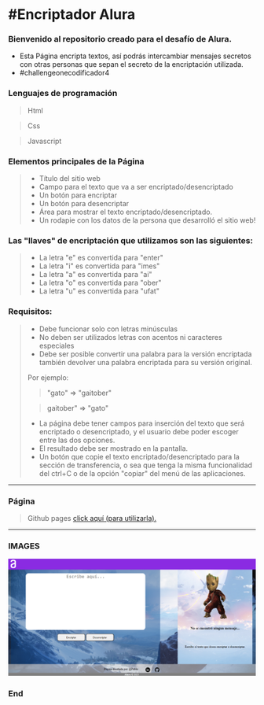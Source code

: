 # #Encriptador Alura

### Bienvenido al repositorio creado para el desafío de Alura.
- Esta Página encripta textos, así podrás intercambiar mensajes secretos con otras personas que sepan el secreto de la encriptación utilizada.
-  #challengeonecodificador4

### Lenguajes de programación
> Html

>Css

>Javascript

### Elementos principales de la Página
>+ Título del sitio web
>+ Campo para el texto que va a ser encriptado/desencriptado
>+ Un botón para encriptar
>+ Un botón para desencriptar
>+ Área para mostrar el texto encriptado/desencriptado.
>+ Un rodapie con los datos de la persona que desarrolló el sitio web!

### Las "llaves" de encriptación que utilizamos son las siguientes:
>+ La letra "e" es convertida para "enter"
>+ La letra "i" es convertida para "imes"
>+ La letra "a" es convertida para "ai"
>+ La letra "o" es convertida para "ober"
>+ La letra "u" es convertida para "ufat"

### Requisitos:

>+ Debe funcionar solo con letras minúsculas
>+ No deben ser utilizados letras con acentos ni caracteres especiales
>+ Debe ser posible convertir una palabra para la versión encriptada también devolver una palabra encriptada para su versión original.
>
> Por ejemplo:
> 
>> "gato" => "gaitober"
> 
>> gaitober" => "gato"
>
>+ La página debe tener campos para
inserción del texto que será encriptado o desencriptado, y el usuario debe poder escoger entre las dos opciones.
>+ El resultado debe ser mostrado en la pantalla.
>+ Un botón que copie el texto encriptado/desencriptado para la sección de transferencia, o sea que tenga la misma funcionalidad del ctrl+C o de la opción "copiar" del menú de las aplicaciones.

----

### Página
>Github pages [click aquí (para utilizarla).](https://pablochavez22.github.io/encriptadorAlura/)
                
----

### IMAGES
![imagen final del desafio Alura](https://github.com/PabloChavez22/encriptadorAlura/blob/main/media/Captura%20de%20pantalla.png)


### End
